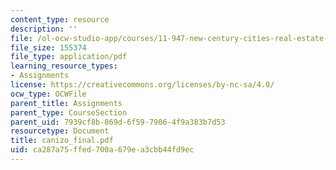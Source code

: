 ```yaml
---
content_type: resource
description: ''
file: /ol-ocw-studio-app/courses/11-947-new-century-cities-real-estate-digital-technology-and-design-fall-2004/ca287a75ffed700a679ea3cbb44fd9ec_canizo_final.pdf
file_size: 155374
file_type: application/pdf
learning_resource_types:
- Assignments
license: https://creativecommons.org/licenses/by-nc-sa/4.0/
ocw_type: OCWFile
parent_title: Assignments
parent_type: CourseSection
parent_uid: 7939cf8b-869d-6f59-7906-4f9a383b7d53
resourcetype: Document
title: canizo_final.pdf
uid: ca287a75-ffed-700a-679e-a3cbb44fd9ec
---
```


